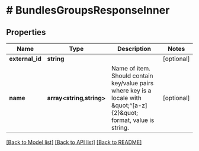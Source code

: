 # # BundlesGroupsResponseInner

## Properties

Name | Type | Description | Notes
------------ | ------------- | ------------- | -------------
**external_id** | **string** |  | [optional]
**name** | **array<string,string>** | Name of item. Should contain key/value pairs where key is a locale with \&quot;^[a-z]{2}\&quot; format, value is string. | [optional]

[[Back to Model list]](../../README.md#models) [[Back to API list]](../../README.md#endpoints) [[Back to README]](../../README.md)

